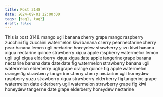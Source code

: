 ```yaml
---
title: Post 3148
date: 2024-09-01 12:00:00
tags: [tag1, tag2]
draft: false
---
```

This is post 3148.
mango
ugli
banana
cherry
grape
mango
raspberry
zucchini
fig
zucchini
watermelon
kiwi
banana
cherry
pear
nectarine
cherry
pear
banana
lemon
ugli
nectarine
honeydew
strawberry
yuzu
kiwi
banana
xigua
nectarine
quince
strawberry
xigua
apple
raspberry
watermelon
lemon
ugli
ugli
xigua
elderberry
xigua
xigua
date
apple
tangerine
grape
banana
nectarine
banana
date
date
date
fig
watermelon
strawberry
banana
ugli
watermelon
elderberry
ugli
grape
orange
quince
fig
apple
watermelon
orange
fig
strawberry
tangerine
cherry
cherry
nectarine
ugli
honeydew
raspberry
yuzu
strawberry
xigua
strawberry
elderberry
fig
tangerine
grape
watermelon
date
elderberry
ugli
watermelon
strawberry
grape
fig
kiwi
honeydew
tangerine
date
grape
elderberry
honeydew
nectarine
